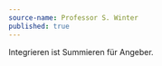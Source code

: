 ```yaml
---
source-name: Professor S. Winter
published: true
---
```


<p>Integrieren ist Summieren für Angeber.</p>


